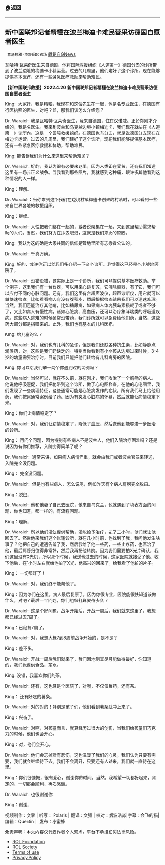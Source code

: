 ###  [:house:返回](README.md)
---


## 新中国联邦记者精糧在波兰梅迪卡难民营采访德国自愿者医生
` 喜马拉雅-华盛顿DC农场` [轉載自GNews](https://gnews.org/zh-hans/2414221/)

瓦哈特·瓦莱奇医生来自德国，他将国际救援组织《人道第一》德国分支的诊所带到了波兰边境的梅迪卡小镇运营。过去的几周里，他们建好了这个诊所，现在能够提供基本医疗，还有一些紧急医疗救助来帮助难民。
  
**【新中国联邦救援】2022.4.20 新中国联邦记者精糧在波兰梅迪卡难民营采访德国自愿者医生**
 
King:  大家好，我是精粮，我现在和这位先生在一起，他是名专业医生，在德国有行医执照的医生，对吧？好，那我们该怎么介绍您？
 
Dr. Waraich: 我是瓦哈特·瓦莱奇医生，我来自德国，住在汉诺威。正如你刚才介绍的，我是名医生。我来到波兰和乌克兰边境小镇梅迪卡，我们现在就站在《人道第一》诊所内，这是一个国际救援组织。在德国也有分支，就是说德国分支现在在梅迪卡运营。过去的几周里，我们建好了这个诊所，现在我们能够提供基本医疗，还有一些紧急医疗救援和协助，帮助难民。
 
King: 能告诉我们为什么来这里来帮助难民？
 
Dr. Waraich: 好的，我认为很有必要来这里，因为人类正在受苦，还有我们知道这里有一场非正义战争。当我看到那些图片，我就感到这种痛，跟许多其他看到这种情况的人一样。
 
King：理解。
 
Dr. Waraich：当你来到这个我们在边境村镇梅迪卡创建的村落时，可以看到一些来自世界各地的救援组织。
 
King：继续。
 
Dr. Waraich: 人性把我们绑在一起的，或者说聚集在一起，来到这里帮助需求帮助的人们。当然，我们努力在抹去眼泪，这就是我们来此的原因。
 
King:  我认为这的确是大家共同的信仰是营地里所有志愿者公认的。
 
Dr. Waraich: 千真万确。
 
King: 好的，或许你可以给我们多介绍一下这个诊所。我觉得这已经是个小战地医院了。
 
Dr. Waraich: 没错没错，这实际上是一个诊所，我们可以提供基本医疗救助。举个例子，这里我们有一台仪器，可以用来心跳复苏，它叫除颤器，有了它，我们可以应付不同的心脏问题。还有，我们这里有台超声波仪，超声诊断仪，用它就可以做快速检查，比如看看病人有没有腹积水，然后根据检查结果我们可以迅速处理。当然，我们还能治疗其他病，比如糖尿病，如果病人体内胰岛素损耗了或者不够了，又比如病人有慢性病，诸如心脏病、高血压，还可以治疗象哮喘类的呼吸道疾病。这些病人逃难的时候通常没带药，我们诊所就可以免费给他们药，当然，这些药大部分都是捐赠来的。此外，我们也有基本的儿科医疗。
 
King: 给儿童的么？
 
Dr. Waraich: 对，我们也有儿科的急诊，但是我们还缺各种抗生素，比如静脉点滴类药，对，这些是我们还缺乏的。特别当你看到有小小孩从边境过来时候，3-4岁的幼童需要治疗时，目前我们只能把他们转给有儿科病房的医院。
 
King: 你可以给我们举一两个你遇到过的实例吗？
 
Dr. Waraich: 当然可以，就在不久前，就在刚才，我们收治了一个胸痛的病人。他说他呼吸短促，我们把他带到这个诊所，做了心电图检查。在他的心电图里，我们发现了一些病理特征，这些通常可能是心脏病发作的症状，所有我们马上给他用药，我们按照通常案例给了药。因为有突发心脏病的怀疑，然后就能让病情稳定下来。
 
King：你们让病情稳定了？
 
Dr. Waraich: 对，我们让病情稳定了，降低了血压，然后送他到能够进一步医治的诊所。
 
King： 再问个问题，因为特别有些病人不是波兰人，他们入院治疗困难吗？还是说因为有你们推荐，入院变得简单了呢？
 
Dr. Waraich:  通常来讲，如果病人病情严重，就会由我们或者波兰官员来转送，入院完全没问题。
 
King： 完全没问题。
 
Dr. Waraich:  但是也有些病人，怎么说呢，例如昨天有个病人肩膀完全脱臼。
 
King：脱臼。
 
Dr. Waraich: 他和他妻子自己去医院，他来自乌克兰，他就遇到了填表方面的问题，你也知道，都一样的，有流程问题。
 
King：理解。
 
Dr. Waraich: 所以他们没法提供帮助，没能给予治疗，花了三小时，他们就让他回去了。然后他来我们这个帐篷诊所，就在几小时前，他找到了我，我问他发生啥事了？他把自己的遭遇告诉了我，然后我给了他一些药，一些止疼药，也医治了他，最后肩膀归位得非常好，然后我再把他转院。因为我们需要拍X光片确认，我们这里没有X光机，所以那个时候，我送他过去的时候，这家医院就接受了他。收下他后，在1小时左右就给他拍了X光，他高兴的回来了，给我看了他拍的片子。
 
King： 一切都好了！
 
Dr. Waraich: 对，我们终于能帮他了。
 
King：因为你们在这里，病人最后复原了，因为你很专业，医院能很快知道该做什么，对吧？最后一个问题，你们组织打算要待多久？
 
Dr. Waraich: 这是个好问题，战争开始后，开战一周后，我们就来这里了，我想都已经过去7周了。
 
King：已经有7周了。
 
Dr. Waraich: 对，我想大概7到8周前战争开始的，是不是？
 
King：差不多。
 
Dr. Waraich: 开战一周后我们就来了，我们因地制宜尽可能做得最好，你知道的，我们也提供食品，茶水。
 
King: 没错，我喜欢你们的茶。
 
Dr. Waraich: 还有，这也算是个医院了，对哦，不仅仅给药，还有茶。
 
King： 还有好吃的薯条。
 
Dr. Waraich: 对的对的！特别是孩子们，他们看到薯条就冲上来了。
 
King：兴奋了。
 
Dr. Waraich: 对啊，对孩童而言，就算经历过很大的创伤，当我们给孩童们巧克力的时候，他们也会开心。
 
King：对，他们会开心。
 
Dr. Waraich: 他们会忘掉所有悲伤，这也温暖了我们的心灵，我们认为只要有需要，我们就会继续待下去。我们不会离开，只要还有人过来，我们就一直待在这里。
 
King：你们很慷慨，很有爱心，谢谢你的时间。当然，我希望一切都好起来，肯定的，一切都会顺利，再次感谢。
 
Dr. Waraich: 也很谢谢你
 
King：谢谢。
 
视频制作：文零 | 听写： Polaris | 翻译：文强 | 校对：烟波浩淼|字幕：会飞的猫|编辑：Quentin｜ 发布：小蜜蜂

免责声明：本文内容仅代表作者个人观点，平台不承担任何法律风险。
  
- [ROL Foundation](https://rolfoundation.org/)
- [ROL Society](https://rolsociety.org/)
- [Terms of use](https://gnews.org/terms-of-use-3/)
- [Privacy Policy](https://gnews.org/privacy-policy/)
